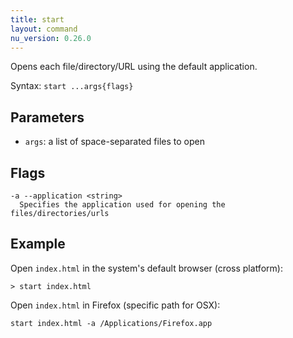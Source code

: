 ```yaml
---
title: start
layout: command
nu_version: 0.26.0
---
```


Opens each file/directory/URL using the default application.

Syntax: `start ...args{flags}`

## Parameters

* `args`: a list of space-separated files to open

## Flags

    -a --application <string>
      Specifies the application used for opening the files/directories/urls

## Example

Open `index.html` in the system's default browser (cross platform):

```shell
> start index.html
```

Open `index.html` in Firefox (specific path for OSX):

```shell
start index.html -a /Applications/Firefox.app
```
